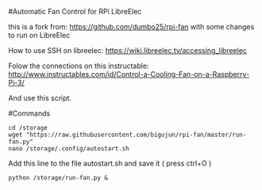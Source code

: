 #Automatic Fan Control for RPi LibreElec 

this is a fork from: https://github.com/dumbo25/rpi-fan
with some changes to run on LibreElec

How to use SSH on libreelec:
https://wiki.libreelec.tv/accessing_libreelec

Folow the connections on this instructable:
http://www.instructables.com/id/Control-a-Cooling-Fan-on-a-Raspberry-Pi-3/

And use this script.

#Commands
```
cd /storage
wget "https://raw.githubusercontent.com/bigujun/rpi-fan/master/run-fan.py"
nano /storage/.config/autostart.sh
```


Add this line to the file autostart.sh and save it ( press ctrl+O )

```
python /storage/run-fan.py &
```
